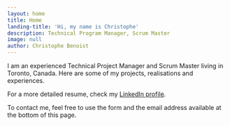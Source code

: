 ```yaml
---
layout: home
title: Home
landing-title: 'Hi, my name is Christophe'
description: Technical Program Manager, Scrum Master
image: null
author: Christophe Benoist
---
```


I am an experienced Technical Project Manager and Scrum Master living in Toronto, Canada. Here are some of my projects, realisations and experiences.

For a more detailed resume, check my <a href="https://www.linkedin.com/in/christophebenoist/" target="_blank">LinkedIn profile</a>.

To contact me, feel free to use the form and the email address available at the bottom of this page.
